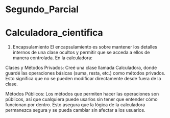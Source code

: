 # Segundo_Parcial

# Calculadora_cientifica
1. Encapsulamiento
El encapsulamiento es sobre mantener los detalles internos de una clase ocultos y permitir que se acceda a ellos de manera controlada. En la calculadora:

Clases y Métodos Privados: Creé una clase llamada Calculadora, donde guardé las operaciones básicas (suma, resta, etc.) como métodos privados. Esto significa que no se pueden modificar directamente desde fuera de la clase.

Métodos Públicos: Los métodos que permiten hacer las operaciones son públicos, así que cualquiera puede usarlos sin tener que entender cómo funcionan por dentro.
Esto asegura que la lógica de la calculadora permanezca segura y se pueda cambiar sin afectar a los usuarios.
